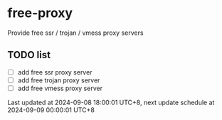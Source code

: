 
# free-proxy
Provide free ssr / trojan / vmess proxy servers


## TODO list
- [ ] add free ssr proxy server
- [ ] add free trojan proxy server
- [ ] add free vmess proxy server

Last updated at 2024-09-08 18:00:01 UTC+8, next update schedule at 2024-09-09 00:00:01 UTC+8

